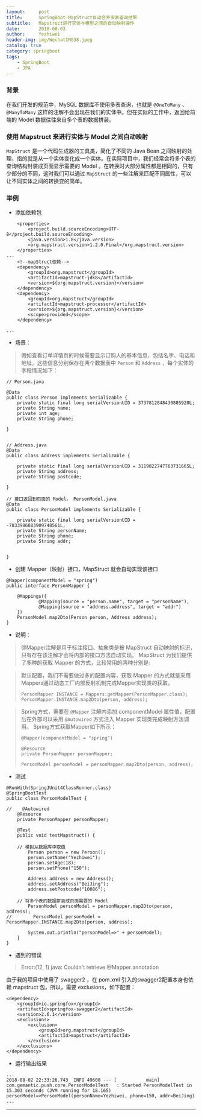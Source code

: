 ```yaml
---
layout:     post
title:      SpringBoot-MapStruct自动合并多表查询结果
subtitle:   Mapstruct进行实体与模型之间的自动映射操作
date:       2018-08-03
author:     Yezhiwei
header-img: img/WechatIMG38.jpeg
catalog: true
category: springboot
tags:
    - SpringBoot
    - JPA
---
```


### 背景

在我们开发的规范中，MySQL 数据库不使用多表查询，也就是 `@OneToMany` 、 `@ManyToMany` 这样的注解不会出现在我们的实体中。但在实际的工作中，返回给前端的 Model 数据往往来自多个表的数据拼装。

### 使用 Mapstruct 来进行实体与 Model 之间自动映射

`MapStruct` 是一个代码生成器的工具类，简化了不同的 Java Bean 之间映射的处理，指的就是从一个实体变化成一个实体。在实际项目中，我们经常会将多个表的查询结构封装成页面显示需要的 Model 。在转换时大部分属性都是相同的，只有少部分的不同，这时我们可以通过 `MapStruct` 的一些注解来匹配不同属性，可以让不同实体之间的转换变的简单。 

### 举例

* 添加依赖包

```
    <properties>
        <project.build.sourceEncoding>UTF-8</project.build.sourceEncoding>
        <java.version>1.8</java.version>
        <org.mapstruct.version>1.2.0.Final</org.mapstruct.version>
    </properties>
...
    <!--mapStruct依赖-->
    <dependency>
        <groupId>org.mapstruct</groupId>
        <artifactId>mapstruct-jdk8</artifactId>
        <version>${org.mapstruct.version}</version>
    </dependency>
    <dependency>
        <groupId>org.mapstruct</groupId>
        <artifactId>mapstruct-processor</artifactId>
        <version>${org.mapstruct.version}</version>
        <scope>provided</scope>
    </dependency>
    
...
```

* 场景：

> 假如查看订单详情页的时候需要显示订购人的基本信息，包括名字、电话和地址。这些信息分别保存在两个数据表中 `Person` 和 `Address` ，每个实体的字段情况如下：

```
// Person.java

@Data
public class Person implements Serializable {
    private static final long serialVersionUID = 3737812848430885920L;
    private String name;
    private int age;
    private String phone;

}


// Address.java
@Data
public class Address implements Serializable {

    private static final long serialVersionUID = 3119022747763731665L;
    private String address;
    private String postcode;

}

// 接口返回到页面的 Model， PersonModel.java
@Data
public class PersonModel implements Serializable {

    private static final long serialVersionUID = -7833986883909748561L;
    private String personName;
    private String phone;
    private String addr;


}
```


* 创建 Mapper（映射）接口，MapStruct 就会自动实现该接口

```
@Mapper(componentModel = "spring")
public interface PersonMapper {

    @Mappings({
            @Mapping(source = "person.name", target = "personName"),
            @Mapping(source = "address.address", target = "addr")
    })
    PersonModel map2Dto(Person person, Address address);
}
```

* 说明：

> @Mapper注解是用于标注接口、抽象类是被 MapStruct 自动映射的标识，只有存在该注解才会将内部的接口方法自动实现。 
MapStruct 为我们提供了多种的获取 Mapper 的方式，比较常用的两种分别是:

> 默认配置，我们不需要做过多的配置内容，获取 Mapper 的方式就是采用Mappers通过动态工厂内部反射机制完成Mapper实现类的获取。
> 
> ```
> PersonMapper INSTANCE = Mappers.getMapper(PersonMapper.class);
> PersonMapper.INSTANCE.map2Dto(person, address);
> ```

> Spring方式，需要在 `@Mapper` 注解内添加 componentModel 属性值，配置后在外部可以采用 `@Autowired` 方式注入 Mapper 实现类完成映射方法调用。 Spring方式获取Mapper如下所示：
> 
> ```
> @Mapper(componentModel = "spring")
> 
> @Resource
> private PersonMapper personMapper;
> 
> PersonModel personModel = personMapper.map2Dto(person, address);
> 
> ```

* 测试

```
@RunWith(SpringJUnit4ClassRunner.class)
@SpringBootTest
public class PersonModelTest {

//    @Autowired
    @Resource
    private PersonMapper personMapper;

    @Test
    public void testMapstruct() {
    
    // 模拟从数据库中取值
        Person person = new Person();
        person.setName("Yezhiwei");
        person.setAge(18);
        person.setPhone("150");

        Address address = new Address();
        address.setAddress("BeiJing");
        address.setPostcode("10086");

    // 将多个表的数据拼装成页面需要的 Model
        PersonModel personModel = personMapper.map2Dto(person, address);
//        PersonModel personModel = PersonMapper.INSTANCE.map2Dto(person, address);

        System.out.println("personModel=>" + personModel);
    }
}
```

* 遇到的错误

> Error:(12, 1) java: Couldn't retrieve @Mapper annotation

由于我的项目中使用了 swagger2 ，在 pom.xml 引入的swagger2配置本身也依赖 mapstruct 包，所以，需要 exclusions，如下配置：

```
<dependency>
    <groupId>io.springfox</groupId>
    <artifactId>springfox-swagger2</artifactId>
    <version>2.6.1</version>
    <exclusions>
        <exclusion>
            <groupId>org.mapstruct</groupId>
            <artifactId>mapstruct</artifactId>
        </exclusion>
    </exclusions>
</dependency>
```

* 运行输出结果

```
...
2018-08-02 22:33:26.743  INFO 49608 --- [           main] com.gemantic.push.core.PersonModelTest   : Started PersonModelTest in 15.303 seconds (JVM running for 18.165)
personModel=>PersonModel(personName=Yezhiwei, phone=150, addr=BeiJing)
...
```

***













